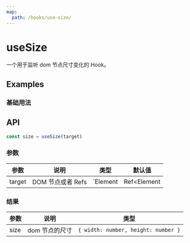 ```yaml
---
map:
  path: /hooks/use-size/
---
```


# useSize

一个用于监听 dom 节点尺寸变化的 Hook。

## Examples

### 基础用法

<demo src="./demo/demo.vue"
  language="vue"
  title="基础用法"
  desc="使用 ref 监听节点尺寸变化">
</demo>

## API

```typescript
const size = useSize(target)
```

### 参数

| 参数    | 说明                                         | 类型                   | 默认值 |
|---------|----------------------------------------------|------------------------|--------|
| target | DOM 节点或者 Refs  | `Element | Ref<Element | null | undefined>` | -      |

### 结果

| 参数     | 说明                                     | 类型       |
|----------|------------------------------------------|------------|
| size  | dom 节点的尺寸                         | `{ width: number, height: number }`    |
